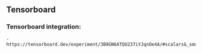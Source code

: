 
## Tensorboard
  ### Tensorboard integration:
    -  https://tensorboard.dev/experiment/3B9GN6ATQU237iYJqnOe4A/#scalars&_smoothingWeight=0.853
